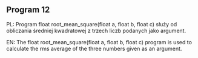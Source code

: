 ## Program 12

PL: Program float root_mean_square(float a, float b, float c) służy od obliczania średniej kwadratowej z trzech liczb podanych jako argument. 

EN: The float root_mean_square(float a, float b, float c) program is used to calculate the rms average of the three numbers given as an argument. 